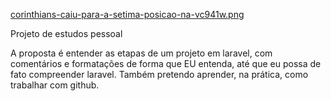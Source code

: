 [corinthians-caiu-para-a-setima-posicao-na-vc941w.png](https://postimg.cc/bZqtz1nX)

Projeto de estudos pessoal

A proposta é entender as etapas de um projeto em laravel, com comentários e formatações de forma que EU entenda, até que eu possa de fato compreender laravel.
Também pretendo aprender, na prática, como trabalhar com github.
